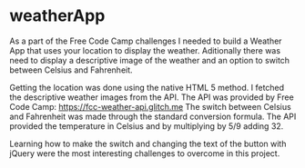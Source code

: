 # weatherApp

As a part of the Free Code Camp challenges I needed to build a Weather App that uses your location to display the weather. Aditionally there was need to display a descriptive image of the weather and an option to switch between Celsius and Fahrenheit.

Getting the location was done using the native HTML 5 method.
I fetched the descriptive weather images from the API. The API was provided by Free Code Camp: https://fcc-weather-api.glitch.me
The switch between Celsius and Fahrenheit was made through the standard conversion formula. The API provided the temperature in Celsius and by multiplying by 5/9 adding 32.

Learning how to make the switch and changing the text of the button with jQuery were the most interesting challenges to overcome in this project.
